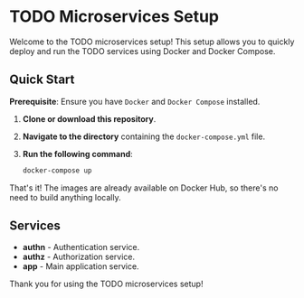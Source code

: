 # TODO Microservices Setup

Welcome to the TODO microservices setup! This setup allows you to quickly deploy and run the TODO services using Docker and Docker Compose.

## Quick Start

**Prerequisite**: Ensure you have `Docker` and `Docker Compose` installed.

1. **Clone or download this repository**.
   
2. **Navigate to the directory** containing the `docker-compose.yml` file.

3. **Run the following command**:

    ```bash
    docker-compose up
    ```

That's it! The images are already available on Docker Hub, so there's no need to build anything locally.

## Services

* **authn** - Authentication service.
* **authz** - Authorization service.
* **app** - Main application service.

Thank you for using the TODO microservices setup! 
